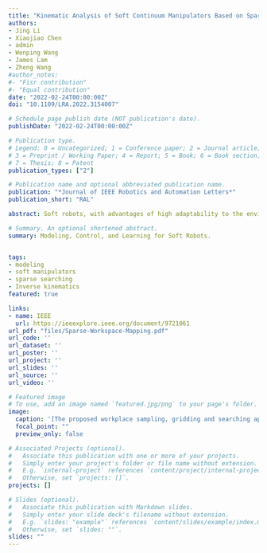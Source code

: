 ```yaml
---
title: "Kinematic Analysis of Soft Continuum Manipulators Based on Sparse Workspace Mapping"
authors:
- Jing Li
- Xiaojiao Chen
- admin
- Wenping Wang
- James Lam
- Zheng Wang
#author_notes:
#- "Fisr contribution"
#- "Equal contribution"
date: "2022-02-24T00:00:00Z"
doi: "10.1109/LRA.2022.3154007"

# Schedule page publish date (NOT publication's date).
publishDate: "2022-02-24T00:00:00Z"

# Publication type.
# Legend: 0 = Uncategorized; 1 = Conference paper; 2 = Journal article;
# 3 = Preprint / Working Paper; 4 = Report; 5 = Book; 6 = Book section;
# 7 = Thesis; 8 = Patent
publication_types: ["2"]

# Publication name and optional abbreviated publication name.
publication: "*Journal of IEEE Robotics and Automation Letters*"
publication_short: "RAL"

abstract: Soft robots, with advantages of high adaptability to the environment, relatively easy and simple fabrication process as well as promising performances, have been thoroughly investigated and widely applied lately, the superiority of which has been proved in areas such as medicine, industry, daily life service and so on. However, it is still challenging to realize stable, efficient, and accurate control of soft robots due to their high compliance and hyper-redundancy. One of the main causes is the difficulty in building an accurate model for analyzing the relation between control input and output (force and/or deformation). In this letter, we proposed an intuitive approach for solving inverse kinematics of soft manipulators, where the relation between actuation pressures and end-effector motions was established by analyzing the sampled workspace from a real platform. A quantitative measurement between control accuracy and computational efficiency was performed and applied in achieving a reasonable balance in between. Based on the proposed approach, real-time motion tracking of a self-developed soft manipulator was implemented on Raspberry Pi taking less than 10 ms and the tracking error was 3.35% of the full workspace in average, comparable to the system capability. Our approach has validated the feasibility of fast searching in finding inverse kinematics solutions with satisfactory accuracy and simple implementation process and demonstrated its potential in working as the basis in advanced control.

# Summary. An optional shortened abstract.
summary: Modeling, Control, and Learning for Soft Robots.


tags:
- modeling
- soft manipulators
- sparse searching
- Inverse kinematics
featured: true

links:
- name: IEEE
  url: https://ieeexplore.ieee.org/document/9721061
url_pdf: "files/Sparse-Workspace-Mapping.pdf"
url_code: ''
url_dataset: ''
url_poster: ''
url_project: ''
url_slides: ''
url_source: ''
url_video: ''

# Featured image
# To use, add an image named `featured.jpg/png` to your page's folder.
image:
  caption: '[The proposed workplace sampling, gridding and searching approach to the soft manipulator.](https://ieeexplore.ieee.org/document/9721061/figures#figures)'
  focal_point: ""
  preview_only: false

# Associated Projects (optional).
#   Associate this publication with one or more of your projects.
#   Simply enter your project's folder or file name without extension.
#   E.g. `internal-project` references `content/project/internal-project/index.md`.
#   Otherwise, set `projects: []`.
projects: []

# Slides (optional).
#   Associate this publication with Markdown slides.
#   Simply enter your slide deck's filename without extension.
#   E.g. `slides: "example"` references `content/slides/example/index.md`.
#   Otherwise, set `slides: ""`.
slides: ""
---
```

<!-- {{< figure src="featured.png" title="The file structure of workplace" numbered="true" >}} -->
<!-- {{% alert note %}}
Click the *Cite* button above to demo the feature to enable visitors to import publication metadata into their reference management software.
{{% /alert %}}

{{% alert note %}}
Click the *Slides* button above to demo Academic's Markdown slides feature.
{{% /alert %}} -->

<!-- Supplementary notes can be added here, including [code and math](https://sourcethemes.com/academic/docs/writing-markdown-latex/). -->
